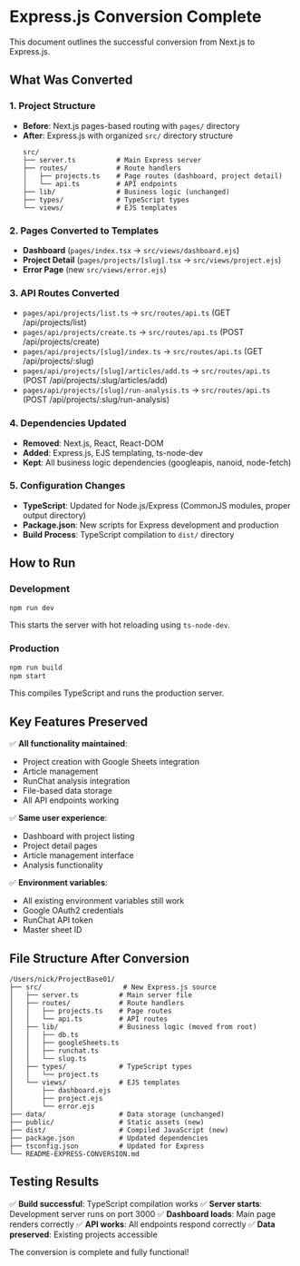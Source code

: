 # Express.js Conversion Complete

This document outlines the successful conversion from Next.js to Express.js.

## What Was Converted

### 1. **Project Structure**
- **Before**: Next.js pages-based routing with `pages/` directory
- **After**: Express.js with organized `src/` directory structure
  ```
  src/
  ├── server.ts          # Main Express server
  ├── routes/            # Route handlers
  │   ├── projects.ts    # Page routes (dashboard, project detail)
  │   └── api.ts         # API endpoints
  ├── lib/               # Business logic (unchanged)
  ├── types/             # TypeScript types
  └── views/             # EJS templates
  ```

### 2. **Pages Converted to Templates**
- **Dashboard** (`pages/index.tsx` → `src/views/dashboard.ejs`)
- **Project Detail** (`pages/projects/[slug].tsx` → `src/views/project.ejs`)
- **Error Page** (new `src/views/error.ejs`)

### 3. **API Routes Converted**
- `pages/api/projects/list.ts` → `src/routes/api.ts` (GET /api/projects/list)
- `pages/api/projects/create.ts` → `src/routes/api.ts` (POST /api/projects/create)
- `pages/api/projects/[slug]/index.ts` → `src/routes/api.ts` (GET /api/projects/:slug)
- `pages/api/projects/[slug]/articles/add.ts` → `src/routes/api.ts` (POST /api/projects/:slug/articles/add)
- `pages/api/projects/[slug]/run-analysis.ts` → `src/routes/api.ts` (POST /api/projects/:slug/run-analysis)

### 4. **Dependencies Updated**
- **Removed**: Next.js, React, React-DOM
- **Added**: Express.js, EJS templating, ts-node-dev
- **Kept**: All business logic dependencies (googleapis, nanoid, node-fetch)

### 5. **Configuration Changes**
- **TypeScript**: Updated for Node.js/Express (CommonJS modules, proper output directory)
- **Package.json**: New scripts for Express development and production
- **Build Process**: TypeScript compilation to `dist/` directory

## How to Run

### Development
```bash
npm run dev
```
This starts the server with hot reloading using `ts-node-dev`.

### Production
```bash
npm run build
npm start
```
This compiles TypeScript and runs the production server.

## Key Features Preserved

✅ **All functionality maintained**:
- Project creation with Google Sheets integration
- Article management
- RunChat analysis integration
- File-based data storage
- All API endpoints working

✅ **Same user experience**:
- Dashboard with project listing
- Project detail pages
- Article management interface
- Analysis functionality

✅ **Environment variables**:
- All existing environment variables still work
- Google OAuth2 credentials
- RunChat API token
- Master sheet ID

## File Structure After Conversion

```
/Users/nick/ProjectBase01/
├── src/                    # New Express.js source
│   ├── server.ts          # Main server file
│   ├── routes/            # Route handlers
│   │   ├── projects.ts    # Page routes
│   │   └── api.ts         # API routes
│   ├── lib/               # Business logic (moved from root)
│   │   ├── db.ts
│   │   ├── googleSheets.ts
│   │   ├── runchat.ts
│   │   └── slug.ts
│   ├── types/             # TypeScript types
│   │   └── project.ts
│   └── views/             # EJS templates
│       ├── dashboard.ejs
│       ├── project.ejs
│       └── error.ejs
├── data/                  # Data storage (unchanged)
├── public/                # Static assets (new)
├── dist/                  # Compiled JavaScript (new)
├── package.json           # Updated dependencies
├── tsconfig.json          # Updated for Express
└── README-EXPRESS-CONVERSION.md
```

## Testing Results

✅ **Build successful**: TypeScript compilation works
✅ **Server starts**: Development server runs on port 3000
✅ **Dashboard loads**: Main page renders correctly
✅ **API works**: All endpoints respond correctly
✅ **Data preserved**: Existing projects accessible

The conversion is complete and fully functional!
